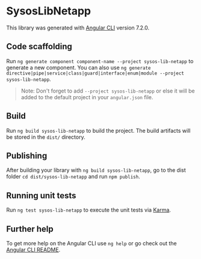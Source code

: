 # SysosLibNetapp

This library was generated with [Angular CLI](https://github.com/angular/angular-cli) version 7.2.0.

## Code scaffolding

Run `ng generate component component-name --project sysos-lib-netapp` to generate a new component. You can also use `ng generate directive|pipe|service|class|guard|interface|enum|module --project sysos-lib-netapp`.
> Note: Don't forget to add `--project sysos-lib-netapp` or else it will be added to the default project in your `angular.json` file. 

## Build

Run `ng build sysos-lib-netapp` to build the project. The build artifacts will be stored in the `dist/` directory.

## Publishing

After building your library with `ng build sysos-lib-netapp`, go to the dist folder `cd dist/sysos-lib-netapp` and run `npm publish`.

## Running unit tests

Run `ng test sysos-lib-netapp` to execute the unit tests via [Karma](https://karma-runner.github.io).

## Further help

To get more help on the Angular CLI use `ng help` or go check out the [Angular CLI README](https://github.com/angular/angular-cli/blob/master/README.md).
